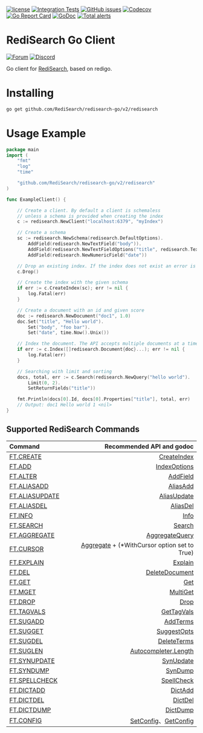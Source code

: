 [![license](https://img.shields.io/github/license/RediSearch/redisearch-go.svg)](https://github.com/RediSearch/redisearch-go)
[![Integration Tests](https://github.com/RediSearch/redisearch-go/actions/workflows/integration.yml/badge.svg)](https://github.com/RediSearch/redisearch-go/actions/workflows/integration.yml)
[![GitHub issues](https://img.shields.io/github/release/RediSearch/redisearch-go.svg)](https://github.com/RediSearch/redisearch-go/releases/latest)
[![Codecov](https://codecov.io/gh/RediSearch/redisearch-go/branch/master/graph/badge.svg)](https://codecov.io/gh/RediSearch/redisearch-go)
[![Go Report Card](https://goreportcard.com/badge/github.com/RediSearch/redisearch-go)](https://goreportcard.com/report/github.com/RediSearch/redisearch-go)
[![GoDoc](https://godoc.org/github.com/RediSearch/redisearch-go?status.svg)](https://godoc.org/github.com/RediSearch/redisearch-go)
[![Total alerts](https://img.shields.io/lgtm/alerts/g/RediSearch/redisearch-go.svg?logo=lgtm&logoWidth=18)](https://lgtm.com/projects/g/RediSearch/redisearch-go/alerts/)

# RediSearch Go Client
[![Forum](https://img.shields.io/badge/Forum-RediSearch-blue)](https://forum.redislabs.com/c/modules/redisearch/)
[![Discord](https://img.shields.io/discord/697882427875393627?style=flat-square)](https://discord.gg/xTbqgTB)

Go client for [RediSearch](http://redisearch.io), based on redigo.

# Installing

```sh
go get github.com/RediSearch/redisearch-go/v2/redisearch
```

# Usage Example

```go
package main
import (
	"fmt"
	"log"
	"time"

	"github.com/RediSearch/redisearch-go/v2/redisearch"
)

func ExampleClient() {

	// Create a client. By default a client is schemaless
	// unless a schema is provided when creating the index
	c := redisearch.NewClient("localhost:6379", "myIndex")

	// Create a schema
	sc := redisearch.NewSchema(redisearch.DefaultOptions).
		AddField(redisearch.NewTextField("body")).
		AddField(redisearch.NewTextFieldOptions("title", redisearch.TextFieldOptions{Weight: 5.0, Sortable: true})).
		AddField(redisearch.NewNumericField("date"))

	// Drop an existing index. If the index does not exist an error is returned
	c.Drop()

	// Create the index with the given schema
	if err := c.CreateIndex(sc); err != nil {
		log.Fatal(err)
	}

	// Create a document with an id and given score
	doc := redisearch.NewDocument("doc1", 1.0)
	doc.Set("title", "Hello world").
		Set("body", "foo bar").
		Set("date", time.Now().Unix())

	// Index the document. The API accepts multiple documents at a time
	if err := c.Index([]redisearch.Document{doc}...); err != nil {
		log.Fatal(err)
	}

	// Searching with limit and sorting
	docs, total, err := c.Search(redisearch.NewQuery("hello world").
		Limit(0, 2).
		SetReturnFields("title"))

	fmt.Println(docs[0].Id, docs[0].Properties["title"], total, err)
	// Output: doc1 Hello world 1 <nil>
}
```


## Supported RediSearch Commands

| Command | Recommended API and godoc  |
| :---          |  ----: |
| [FT.CREATE](https://oss.redislabs.com/redisearch/Commands.html#ftcreate) |   [CreateIndex](https://godoc.org/github.com/RediSearch/redisearch-go/redisearch#Client.CreateIndex)          |
| [FT.ADD](https://oss.redislabs.com/redisearch/Commands.html#ftadd) |   [IndexOptions](https://godoc.org/github.com/RediSearch/redisearch-go/redisearch#Client.IndexOptions)          |
| [FT.ALTER](https://oss.redislabs.com/redisearch/Commands.html#ftalter) |    [AddField](https://godoc.org/github.com/RediSearch/redisearch-go/redisearch#Client.AddField) |
| [FT.ALIASADD](https://oss.redislabs.com/redisearch/Commands.html#ftaliasadd) |  [AliasAdd](https://godoc.org/github.com/RediSearch/redisearch-go/redisearch#Client.AliasAdd)         |
| [FT.ALIASUPDATE](https://oss.redislabs.com/redisearch/Commands.html#ftaliasupdate) |     [AliasUpdate](https://godoc.org/github.com/RediSearch/redisearch-go/redisearch#Client.AliasUpdate)          |
| [FT.ALIASDEL](https://oss.redislabs.com/redisearch/Commands.html#ftaliasdel) |     [AliasDel](https://godoc.org/github.com/RediSearch/redisearch-go/redisearch#Client.AliasDel)        |
| [FT.INFO](https://oss.redislabs.com/redisearch/Commands.html#ftinfo) |   [Info](https://godoc.org/github.com/RediSearch/redisearch-go/redisearch#Client.Info)          |
| [FT.SEARCH](https://oss.redislabs.com/redisearch/Commands.html#ftsearch) |  [Search](https://godoc.org/github.com/RediSearch/redisearch-go/redisearch#Client.Search)          |
| [FT.AGGREGATE](https://oss.redislabs.com/redisearch/Commands.html#ftaggregate) |   [AggregateQuery](https://godoc.org/github.com/RediSearch/redisearch-go/redisearch#Client.AggregateQuery)          |
| [FT.CURSOR](https://oss.redislabs.com/redisearch/Aggregations.html#cursor_api) |   [Aggregate](https://godoc.org/github.com/RediSearch/redisearch-go/redisearch#Client.Aggregate) + (*WithCursor option set to True)         |
| [FT.EXPLAIN](https://oss.redislabs.com/redisearch/Commands.html#ftexplain) |   [Explain](https://godoc.org/github.com/RediSearch/redisearch-go/redisearch#Client.Explain)        |
| [FT.DEL](https://oss.redislabs.com/redisearch/Commands.html#ftdel) |   [DeleteDocument](https://godoc.org/github.com/RediSearch/redisearch-go/redisearch#Client.DeleteDocument)        |
| [FT.GET](https://oss.redislabs.com/redisearch/Commands.html#ftget) |    [Get](https://godoc.org/github.com/RediSearch/redisearch-go/redisearch#Client.Get) |
| [FT.MGET](https://oss.redislabs.com/redisearch/Commands.html#ftmget) |    [MultiGet](https://godoc.org/github.com/RediSearch/redisearch-go/redisearch#Client.Multi) |
| [FT.DROP](https://oss.redislabs.com/redisearch/Commands.html#ftdrop) |   [Drop](https://godoc.org/github.com/RediSearch/redisearch-go/redisearch#Client.Drop)        |
| [FT.TAGVALS](https://oss.redislabs.com/redisearch/Commands.html#fttagvals) |    [GetTagVals](https://godoc.org/github.com/RediSearch/redisearch-go/redisearch#Client.GetTagVals) |
| [FT.SUGADD](https://oss.redislabs.com/redisearch/Commands.html#ftsugadd) |    [AddTerms](https://godoc.org/github.com/RediSearch/redisearch-go/redisearch#Autocompleter.AddTerms) |
| [FT.SUGGET](https://oss.redislabs.com/redisearch/Commands.html#ftsugget) |    [SuggestOpts](https://godoc.org/github.com/RediSearch/redisearch-go/redisearch#Autocompleter.SuggestOpts)  |
| [FT.SUGDEL](https://oss.redislabs.com/redisearch/Commands.html#ftsugdel) |    [DeleteTerms](https://godoc.org/github.com/RediSearch/redisearch-go/redisearch#Autocompleter.DeleteTerms)  |
| [FT.SUGLEN](https://oss.redislabs.com/redisearch/Commands.html#ftsuglen) |    [Autocompleter.Length](https://godoc.org/github.com/RediSearch/redisearch-go/redisearch#Autocompleter.Length)  |
| [FT.SYNUPDATE](https://oss.redislabs.com/redisearch/Commands.html#ftsynupdate) |    [SynUpdate](https://godoc.org/github.com/RediSearch/redisearch-go/redisearch#Client.SynUpdate) |
| [FT.SYNDUMP](https://oss.redislabs.com/redisearch/Commands.html#ftsyndump) |    [SynDump](https://godoc.org/github.com/RediSearch/redisearch-go/redisearch#Client.SynDump) |
| [FT.SPELLCHECK](https://oss.redislabs.com/redisearch/Commands.html#ftspellcheck) |  [SpellCheck](https://godoc.org/github.com/RediSearch/redisearch-go/redisearch#Client.SpellCheck)        |
| [FT.DICTADD](https://oss.redislabs.com/redisearch/Commands.html#ftdictadd) |    [DictAdd](https://godoc.org/github.com/RediSearch/redisearch-go/redisearch#Client.DictAdd)  |
| [FT.DICTDEL](https://oss.redislabs.com/redisearch/Commands.html#ftdictdel) |    [DictDel](https://godoc.org/github.com/RediSearch/redisearch-go/redisearch#Client.DictDel)  |
| [FT.DICTDUMP](https://oss.redislabs.com/redisearch/Commands.html#ftdictdump) |    [DictDump](https://godoc.org/github.com/RediSearch/redisearch-go/redisearch#Client.DictDump)  |
| [FT.CONFIG](https://oss.redislabs.com/redisearch/Commands.html#ftconfig) |    [SetConfig](https://godoc.org/github.com/RediSearch/redisearch-go/redisearch#Client.SetConfig)、[GetConfig](https://godoc.org/github.com/RediSearch/redisearch-go/redisearch#Client.GetConfig) |

